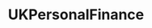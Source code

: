 ---
title: UKPersonalFinance
crosslinks:
- personalfinance
- unitedkingdom
- UKInvesting
- cars
- AskUK
- FIREUK
- AskReddit
- Bitcoin
- wallstreetbets
- beermoneyuk
- financialindependence
- LegalAdviceUK
- ynab
- u_imguralbumbot
- fireuk
- oldpeoplefacebook
- MealPrepSunday
- Flipping
- CarTalkUK
- PFJerk
---
